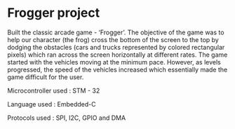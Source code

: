 # Frogger project
Built the classic arcade game - ‘Frogger’. The objective of the game was to help our
character (the frog) cross the bottom of the screen to the top by dodging the obstacles (cars and
trucks represented by colored rectangular pixels) which ran across the screen horizontally at
different rates. The game started with the vehicles moving at the minimum pace. However, as
levels progressed, the speed of the vehicles increased which essentially made the game difficult
for the user.

Microcontroller used : STM - 32 

Language used : Embedded-C

Protocols used : SPI, I2C, GPIO and DMA
